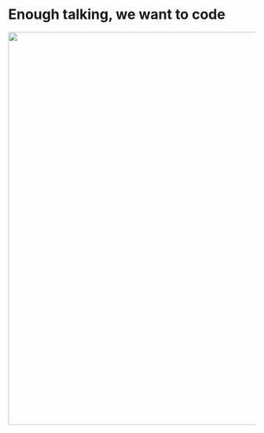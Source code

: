 <!-- .slide: class="with-code" -->

# Enough talking, we want to code

<img src="./assets/images/01-intro/okay-lets-go.gif" style="width:800px;height:auto;display:block;margin-left:auto;margin-right:auto;" />

